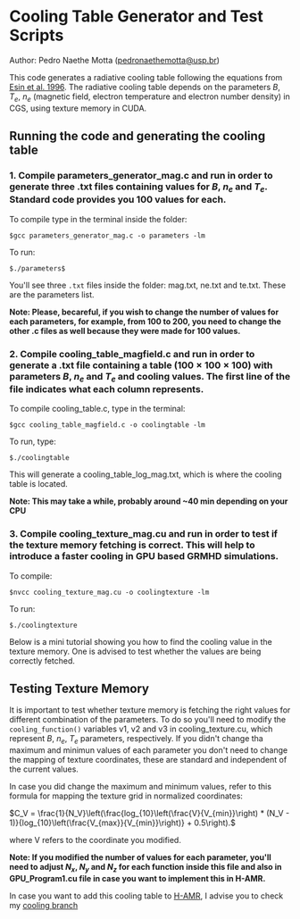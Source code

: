 # Cooling Table Generator and Test Scripts
Author: Pedro Naethe Motta (pedronaethemotta@usp.br)

This code generates a radiative cooling table following the equations from [Esin et al. 1996](https://ui.adsabs.harvard.edu/abs/1996ApJ...465..312E). The radiative cooling table depends on the parameters $B$, $T_e$, $n_e$ (magnetic field, electron temperature and electron number density) in CGS, using texture memory in CUDA.

## Running the code and generating the cooling table

### 1. Compile parameters_generator_mag.c and run in order to generate three .txt files containing values for $B$, $n_e$ and $T_e$. Standard code provides you 100 values for each.

To compile type in the terminal inside the folder:

```$gcc parameters_generator_mag.c -o parameters -lm```

To run:

```$./parameters$```

You'll see three ```.txt``` files inside the folder: mag.txt, ne.txt and te.txt. These are the parameters list.

**Note: Please, becareful, if you wish to change the number of values for each parameters, for example, from 100 to 200, you need to change the other .c files as well because they were made for 100 values.**

### 2. Compile cooling_table_magfield.c and run in order to generate a .txt file containing a table $(100 \times 100 \times 100)$ with parameters $B$, $n_e$ and $T_e$ and cooling values. The first line of the file indicates what each column represents.

To compile cooling_table.c, type in the terminal:

```$gcc cooling_table_magfield.c -o coolingtable -lm```

To run, type:

```$./coolingtable```

This will generate a cooling_table_log_mag.txt, which is where the cooling table is located. 

**Note: This may take a while, probably around ~40 min depending on your CPU**

### 3. Compile cooling_texture_mag.cu and run in order to test if the texture memory fetching is correct. This will help to introduce a faster cooling in GPU based GRMHD simulations. 

To compile:

```$nvcc cooling_texture_mag.cu -o coolingtexture -lm```

To run:

```$./coolingtexture```

Below is a mini tutorial showing you how to find the cooling value in the texture memory. One is advised to test whether the values are being correctly fetched.

## Testing Texture Memory

It is important to test whether texture memory is fetching the right values for different combination of the parameters. To do so you'll need to modify the ```cooling_function()``` variables v1, v2 and v3 in cooling_texture.cu, which represent $B$, $n_e$, $T_e$ parameters, respectively. If you didn't change tha maximum and minimun values of each parameter you don't need to change the mapping of texture coordinates, these are standard and independent of the current values.

In case you did change the maximum and minimum values, refer to this formula for mapping the texture grid in normalized coordinates:

$C_V = \frac{1}{N_V}\left(\frac{log_{10}\left(\frac{V}{V_{min}}\right) * (N_V - 1)}{log_{10}\left(\frac{V_{max}}{V_{min}}\right)} + 0.5\right).$

where V refers to the coordinate you modified.

**Note: If you modified the number of values for each parameter, you'll need to adjust $N_x$, $N_y$ and $N_z$ for each function inside this file and also in GPU_Program1.cu file in case you want to implement this in H-AMR.** 

In case you want to add this cooling table to [H-AMR](https://arxiv.org/abs/1912.10192), I advise you to check my [cooling branch](https://github.com/black-hole-group/hamr/tree/Cooling_pedro)

